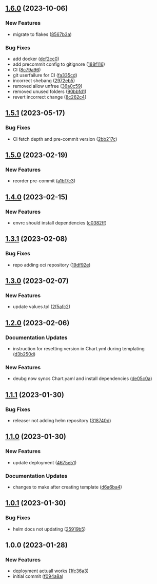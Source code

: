 ## [1.6.0](https://github.com/tr8team/template.wrapper-helm/compare/v1.5.1...v1.6.0) (2023-10-06)


### New Features

* migrate to flakes ([8567b3a](https://github.com/tr8team/template.wrapper-helm/commit/8567b3a38a8cabc0d67d43171f69a498ca874520))


### Bug Fixes

* add docker ([dcf2cc0](https://github.com/tr8team/template.wrapper-helm/commit/dcf2cc05cd0cf54e0cedf78aa17e797c8ea01b85))
* add precommit config to gitignore ([188f116](https://github.com/tr8team/template.wrapper-helm/commit/188f11668db64d390d99dcf14fdff358f503f324))
* CI ([8c79a96](https://github.com/tr8team/template.wrapper-helm/commit/8c79a96e6ae885c411e44f8e2f8bd4f836f33f67))
* git userfailure for CI ([fa335cd](https://github.com/tr8team/template.wrapper-helm/commit/fa335cdbe3996108287a225caf1591413c2eebf6))
* incorrect shebang ([2972eb5](https://github.com/tr8team/template.wrapper-helm/commit/2972eb5402fb5896f33a4f7272f2c23d6fb9404e))
* removed allow unfree ([36a0c59](https://github.com/tr8team/template.wrapper-helm/commit/36a0c59d02193f09bc0b1ac913d1e7f08f9ba17e))
* removed unused folders ([90bbfd1](https://github.com/tr8team/template.wrapper-helm/commit/90bbfd1eca9c246ba94b2c21b7ea3dce6a90f465))
* revert incorrect change ([8c262c4](https://github.com/tr8team/template.wrapper-helm/commit/8c262c4cd8820fe030021605b7833b685d2aca0a))

## [1.5.1](https://github.com/tr8team/template.wrapper-helm/compare/v1.5.0...v1.5.1) (2023-05-17)


### Bug Fixes

* CI fetch depth and pre-commit version ([2bb217c](https://github.com/tr8team/template.wrapper-helm/commit/2bb217c87c08cc8f2dd0fb4bb614d11c9a391431))

## [1.5.0](https://github.com/tr8team/helm-wrapper-template/compare/v1.4.0...v1.5.0) (2023-02-19)


### New Features

* reorder pre-commit ([a1bf7c3](https://github.com/tr8team/helm-wrapper-template/commit/a1bf7c348737d502dbdb49137829e1fb94abc5d8))

## [1.4.0](https://github.com/tr8team/helm-wrapper-template/compare/v1.3.1...v1.4.0) (2023-02-15)


### New Features

* envrc should install dependencies ([c0382ff](https://github.com/tr8team/helm-wrapper-template/commit/c0382ffee659d47d42eb0db9eeb4edb4253129c8))

## [1.3.1](https://github.com/tr8team/helm-wrapper-template/compare/v1.3.0...v1.3.1) (2023-02-08)


### Bug Fixes

* repo adding oci repository ([19df92e](https://github.com/tr8team/helm-wrapper-template/commit/19df92eb4595e26d9b55a5bbcb781d61b0513fbe))

## [1.3.0](https://github.com/tr8team/helm-wrapper-template/compare/v1.2.0...v1.3.0) (2023-02-07)


### New Features

* update values.tpl ([2f5afc2](https://github.com/tr8team/helm-wrapper-template/commit/2f5afc2e434ba61fb1015a6a5b8e6274ada9c16d))

## [1.2.0](https://github.com/tr8team/helm-wrapper-template/compare/v1.1.1...v1.2.0) (2023-02-06)


### Documentation Updates

* instruction for resetting version in Chart.yml during templating ([d3b250d](https://github.com/tr8team/helm-wrapper-template/commit/d3b250d43d294320d42ca49e99db6c743a353e95))


### New Features

* deubg now syncs Chart.yaml and install dependencies ([de05c0a](https://github.com/tr8team/helm-wrapper-template/commit/de05c0a197c7163e4e0d0cc1e878e6c51c0fbe27))

## [1.1.1](https://github.com/tr8team/helm-wrapper-template/compare/v1.1.0...v1.1.1) (2023-01-30)


### Bug Fixes

* releaser not adding helm repository ([318740d](https://github.com/tr8team/helm-wrapper-template/commit/318740d46da0eb3cd6b49c861ccda9d5e49805bb))

## [1.1.0](https://github.com/tr8team/helm-wrapper-template/compare/v1.0.1...v1.1.0) (2023-01-30)


### New Features

* update deployment ([4675e51](https://github.com/tr8team/helm-wrapper-template/commit/4675e51114c721315584e024ff8fe1bd74057944))


### Documentation Updates

* changes to make after creating template ([d6a6ba4](https://github.com/tr8team/helm-wrapper-template/commit/d6a6ba4cc8cbec4595c8c8344d6b92e4198a17f1))

## [1.0.1](https://github.com/tr8team/helm-wrapper-template/compare/v1.0.0...v1.0.1) (2023-01-30)


### Bug Fixes

* helm docs not updating ([25919b5](https://github.com/tr8team/helm-wrapper-template/commit/25919b53d7e2a70f478703c373357a4b9af32e79))

## 1.0.0 (2023-01-28)


### New Features

* deployment actuall works ([1fc36a3](https://github.com/tr8team/helm-wrapper-template/commit/1fc36a388036176a787139c861543d95991afa5f))
* initial commit ([f094a8a](https://github.com/tr8team/helm-wrapper-template/commit/f094a8acf87f57e6a2edd8b2bfce192cd55a1fdf))
